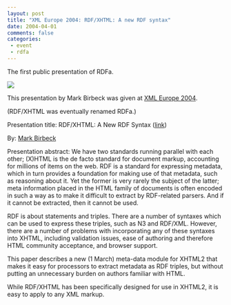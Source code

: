 ```yaml
---
layout: post
title: "XML Europe 2004: RDF/XHTML: A new RDF syntax"
date: 2004-04-01
comments: false
categories:
 - event
 - rdfa
---
```

The first public presentation of RDFa.

![](/files/xml-2004-logo.gif)

This presentation by Mark Birbeck was given at [XML Europe 2004](http://web.archive.org/web/20071026191737/http://idealliance.org/papers/dx_xmle04/).

(RDF/XHTML was eventually renamed RDFa.)

<!-- more -->

Presentation title: RDF/XHTML: A New RDF Syntax ([link](http://web.archive.org/web/20071026104449/http://idealliance.org/papers/dx_xmle04/html/abstract/04-04-02.html))

By: [Mark Birbeck](/mark-birbeck)

Presentation abstract: We have two standards running parallel with each other;
(X)HTML is the de facto standard for document markup, accounting for millions
of items on the web. RDF is a standard for expressing metadata, which in turn
provides a foundation for making use of that metadata, such as reasoning about
it. Yet the former is very rarely the subject of the latter; meta information
placed in the HTML family of documents is often encoded in such a way as to
make it difficult to extract by RDF-related parsers. And if it cannot be
extracted, then it cannot be used.

RDF is about statements and triples. There are a number of syntaxes which can
be used to express these triples, such as N3 and RDF/XML. However, there are a
number of problems with incorporating any of these syntaxes into XHTML,
including validation issues, ease of authoring and therefore HTML community
acceptance, and browser support.

This paper describes a new (1 March) meta-data module for XHTML2 that makes it
easy for processors to extract metadata as RDF triples, but without putting an
unnecessary burden on authors familiar with HTML.

While RDF/XHTML has been specifically designed for use in XHTML2, it is easy
to apply to any XML markup.
